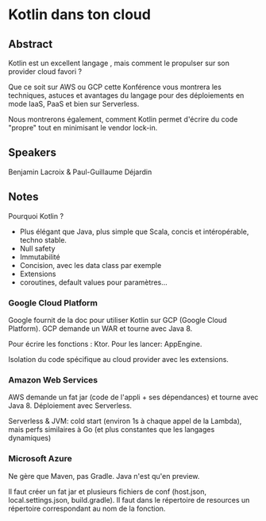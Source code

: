 # Kotlin dans ton cloud

## Abstract
Kotlin est un excellent langage , mais comment le propulser sur son provider cloud favori ?

Que ce soit sur AWS ou GCP cette Konférence vous montrera les techniques, astuces et avantages du langage pour des déploiements en mode IaaS, PaaS et bien sur Serverless.

Nous montrerons également, comment Kotlin permet d'écrire du code "propre" tout en minimisant le vendor lock-in.

## Speakers
Benjamin Lacroix & Paul-Guillaume Déjardin

## Notes
Pourquoi Kotlin ?
- Plus élégant que Java, plus simple que Scala, concis et intéropérable, techno stable.
- Null safety
- Immutabilité
- Concision, avec les data class par exemple
- Extensions
- coroutines, default values pour paramètres...

### Google Cloud Platform
Google fournit de la doc pour utiliser Kotlin sur GCP (Google Cloud Platform). GCP demande un WAR et tourne avec Java 8.

Pour écrire les fonctions : Ktor. Pour les lancer: AppEngine.

Isolation du code spécifique au cloud provider avec les extensions.

### Amazon Web Services
AWS demande un fat jar (code de l'appli + ses dépendances) et tourne avec Java 8. Déploiement avec Serverless.

Serverless & JVM: cold start (environ 1s à chaque appel de la Lambda), mais perfs similaires à Go (et plus constantes que les langages dynamiques)

### Microsoft Azure
Ne gère que Maven, pas Gradle. Java n'est qu'en preview.

Il faut créer un fat jar et plusieurs fichiers de conf (host.json, local.settings.json, build.gradle). Il faut dans le répertoire de resources un répertoire correspondant au nom de la fonction.